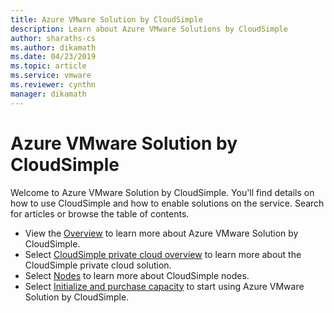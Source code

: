 ```yaml
---
title: Azure VMware Solution by CloudSimple
description: Learn about Azure VMware Solutions by CloudSimple 
author: sharaths-cs 
ms.author: dikamath 
ms.date: 04/23/2019 
ms.topic: article 
ms.service: vmware 
ms.reviewer: cynthn 
manager: dikamath 
---
```

# Azure VMware Solution by CloudSimple

Welcome to Azure VMware Solution by CloudSimple. You'll find details on how to use CloudSimple and how to enable solutions on the service. Search for articles or browse the table of contents.

- View the [Overview](cloudsimple-vmware-solutions-overview.md) to learn more about Azure VMware Solution by CloudSimple.
- Select [CloudSimple private cloud overview](cloudsimple-private-cloud.md) to learn more about the CloudSimple private cloud solution.
- Select [Nodes](cloudsimple-node.md) to learn more about CloudSimple nodes.
- Select [Initialize and purchase capacity](quickstart-create-cloudsimple-service.md) to start using Azure VMware Solution by CloudSimple.
